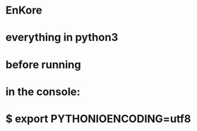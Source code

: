 # EnKore
# everything in python3
# 
# before running 
# in the console:
# $ export PYTHONIOENCODING=utf8 

